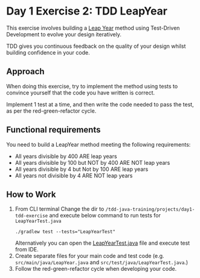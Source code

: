 # Day 1 Exercise 2: TDD LeapYear

This exercise involves building a [Leap Year](https://en.wikipedia.org/wiki/Leap_year) method using Test-Driven Development to evolve your design iteratively. 

TDD gives you continuous feedback on the quality of your design whilst building confidence in your code.

## Approach

When doing this exercise, try to implement the method using tests to convince yourself that the code you have written is correct.

Implement 1 test at a time, and then write the code needed to pass the test, as per the red-green-refactor cycle.

## Functional requirements

You need to build a LeapYear method meeting the following requirements:

- All years divisible by 400 ARE leap years
- All years divisible by 100 but NOT by 400 ARE NOT leap years
- All years divisible by 4 but Not by 100 ARE leap years
- All years not divisible by 4 ARE NOT leap years

## How to Work

1. From CLI terminal Change the dir to `/tdd-java-training/projects/day1-tdd-exercise` and execute below command to run tests for `LeapYearTest.java`
    ```
    ./gradlew test --tests="LeapYearTest"
    ```
   Alternatively you can open the [LeapYearTest.java](../projects/day1-tdd-exercise/src/test/java/LeapYearTest.java) file and execute test from IDE.
2. Create separate files for your main code and test code (e.g. `src/main/java/LeapYear.java` and `src/test/java/LeapYearTest.java`.)
3. Follow the red-green-refactor cycle when developing your code.
